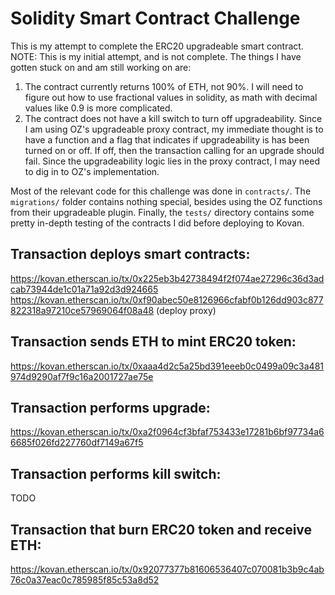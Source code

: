 # Solidity Smart Contract Challenge
This is my attempt to complete the ERC20 upgradeable smart contract.
NOTE: This is my initial attempt, and is not complete. The things I have gotten stuck on and am still
working on are:
1. The contract currently returns 100% of ETH, not 90%. I will need to figure out how to use fractional
values in solidity, as math with decimal values like 0.9 is more complicated.
2. The contract does not have a kill switch to turn off upgradeability. Since I am using OZ's upgradeable
proxy contract, my immediate thought is to have a function and a flag that indicates if upgradeability is
has been turned on or off. If off, then the transaction calling for an upgrade should fail. Since the
upgradeability logic lies in the proxy contract, I may need to dig in to OZ's implementation.

Most of the relevant code for this challenge was done in `contracts/`. The `migrations/` folder contains
nothing special, besides using the OZ functions from their upgradeable plugin. Finally, the `tests/` directory
contains some pretty in-depth testing of the contracts I did before deploying to Kovan.

## Transaction deploys smart contracts:
https://kovan.etherscan.io/tx/0x225eb3b42738494f2f074ae27296c36d3adcab73944de1c01a71a92d3d924665
https://kovan.etherscan.io/tx/0xf90abec50e8126966cfabf0b126dd903c877822318a97210ce57969064f08a48 (deploy proxy)

## Transaction sends ETH to mint ERC20 token:
https://kovan.etherscan.io/tx/0xaaa4d2c5a25bd391eeeb0c0499a09c3a481974d9290af7f9c16a2001727ae75e

## Transaction performs upgrade:
https://kovan.etherscan.io/tx/0xa2f0964cf3bfaf753433e17281b6bf97734a66685f026fd227760df7149a67f5

## Transaction performs kill switch:
TODO

## Transaction that burn ERC20 token and receive ETH:
https://kovan.etherscan.io/tx/0x92077377b81606536407c070081b3b9c4ab76c0a37eac0c785985f85c53a8d52

